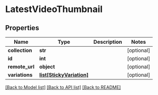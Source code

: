 # LatestVideoThumbnail

## Properties
Name | Type | Description | Notes
------------ | ------------- | ------------- | -------------
**collection** | **str** |  | [optional] 
**id** | **int** |  | [optional] 
**remote_url** | **object** |  | [optional] 
**variations** | [**list[StickyVariation]**](StickyVariation.md) |  | [optional] 

[[Back to Model list]](../README.md#documentation-for-models) [[Back to API list]](../README.md#documentation-for-api-endpoints) [[Back to README]](../README.md)

